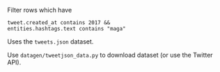 Filter rows which have

```
tweet.created_at contains 2017 &&
entities.hashtags.text contains "maga"
```

Uses the `tweets.json` dataset.

Use `datagen/tweetjson_data.py` to download dataset (or use the Twitter API).
